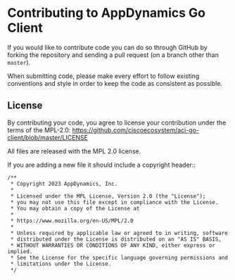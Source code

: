 Contributing to AppDynamics Go Client
=====================================

If you would like to contribute code you can do so through GitHub by
forking the repository and sending a pull request (on a branch other
than ``master``).

When submitting code, please make every effort to follow existing
conventions and style in order to keep the code as consistent as
possible.

License
-------

By contributing your code, you agree to license your contribution under
the terms of the MPL-2.0:
https://github.com/ciscoecosystem/aci-go-client/blob/master/LICENSE

All files are released with the MPL 2.0 license.

If you are adding a new file it should include a copyright header::

    /**
     * Copyright 2023 AppDynamics, Inc.
     *
     * Licensed under the MPL License, Version 2.0 (the "License");
     * you may not use this file except in compliance with the License.
     * You may obtain a copy of the License at
     *
     * https://www.mozilla.org/en-US/MPL/2.0
     *
     * Unless required by applicable law or agreed to in writing, software
     * distributed under the License is distributed on an "AS IS" BASIS,
     * WITHOUT WARRANTIES OR CONDITIONS OF ANY KIND, either express or implied.
     * See the License for the specific language governing permissions and
     * limitations under the License.
     */